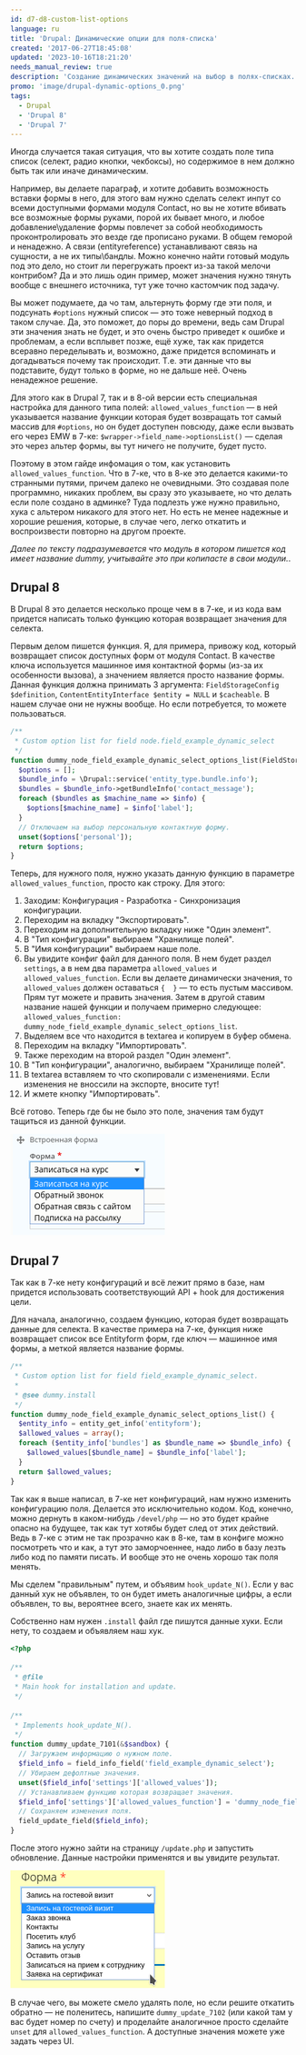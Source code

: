 ```yaml
---
id: d7-d8-custom-list-options
language: ru
title: 'Drupal: Динамические опции для поля-списка'
created: '2017-06-27T18:45:08'
updated: '2023-10-16T18:21:20'
needs_manual_review: true
description: 'Создание динамических значений на выбор в полях-списках.'
promo: 'image/drupal-dynamic-options_0.png'
tags:
  - Drupal
  - 'Drupal 8'
  - 'Drupal 7'
---
```


Иногда случается такая ситуация, что вы хотите создать поле типа список (селект, радио кнопки, чекбоксы), но содержимое в нем должно быть так или иначе динамическим. 

Например, вы делаете параграф, и хотите добавить возможность вставки формы в него, для этого вам нужно сделать селект инпут со всеми доступными формами модуля Contact, но вы не хотите вбивать все возможные формы руками, порой их бывает много, и любое добавление\удаление формы повлечет за собой необходимость проконтролировать это везде где прописано руками. В общем геморой и ненадежно. А связи (entityreference) устанавливают связь на сущности, а не их типы\бандлы. Можно конечно найти готовый модуль под это дело, но стоит ли перегружать проект из-за такой мелочи контрибом? Да и это лишь один пример, может значения нужно тянуть вообще с внешнего источника, тут уже точно кастомчик под задачу.

Вы может подумаете, да чо там, альтернуть форму где эти поля, и подсунать `#options` нужный список — это тоже неверный подход в таком случае. Да, это поможет, до поры до времени, ведь сам Drupal эти значения знать не будет, и это очень быстро приведет к ошибке и проблемам, а если всплывет позже, ещё хуже, так как придется всеравно переделывать и, возможно, даже придется вспоминать и догадываться почему так происходит. Т.е. эти данные что вы подставите, будут только в форме, но не дальше неё. Очень ненадежное решение.

Для этого как в Drupal 7, так и в 8-ой версии есть специальная настройка для данного типа полей: `allowed_values_function` — в ней указывается название функции которая будет возвращать тот самый массив для `#options`, но он будет доступен повсюду, даже если вызвать его через EMW в 7-ке: `$wrapper->field_name->optionsList()` — сделая это через альтер формы, вы тут ничего не получите, будет пусто.

Поэтому в этом гайде инфомация о том, как установить `allowed_values_function`. Что в 7-ке, что в 8-ке это делается какими-то странными путями, причем далеко не очевидными. Это создавая поле программно, никаких проблем, вы сразу это указываете, но что делать если поле создано в админке? Туда подлезть уже нужно правильно, хука с альтером никакого для этого нет. Но есть не менее надежные и хорошие решения, которые, в случае чего, легко откатить и воспроизвести повторно на другом проекте.

*Далее по тексту подразумевается что модуль в котором пишется код имеет  название dummy, учитывайте это при копипасте в свои модули.*.


## Drupal 8


В Drupal 8 это делается несколько проще чем в в 7-ке, и из кода вам придется написать только функцию которая возвращает значения для селекта.

Первым делом пишется функция. Я, для примера, привожу код, который возвращает список доступных форм от модуля Contact. В качестве ключа используется машинное имя контактной формы (из-за их особенности вызова), а значением является просто название формы. Данная функция должна принимать 3 аргумента: `FieldStorageConfig $definition`, `ContentEntityInterface $entity = NULL` и `$cacheable`. В нашем случае они не нужны вообще. Но если потребуется, то можете пользоваться. 

```php
/**
 * Custom option list for field node.field_example_dynamic_select
 */
function dummy_node_field_example_dynamic_select_options_list(FieldStorageConfig $definition, ContentEntityInterface $entity = NULL, $cacheable) {
  $options = [];
  $bundle_info = \Drupal::service('entity_type.bundle.info');
  $bundles = $bundle_info->getBundleInfo('contact_message');
  foreach ($bundles as $machine_name => $info) {
    $options[$machine_name] = $info['label'];
  }
  // Отключаем на выбор персональную контактную форму.
  unset($options['personal']);
  return $options;
}
```

Теперь, для нужного поля, нужно указать данную функцию в параметре `allowed_values_function`, просто как строку. Для этого:

1. Заходим: Конфигурация - Разработка - Синхронизация конфигурации.
2. Переходим на вкладку "Экспортировать".
3. Переходим на дополнительную вкладку ниже "Один элемент".
4. В "Тип конфигурации" выбираем "Хранилище полей".
5. В "Имя конфигурации" выбираем наше поле.
6. Вы увидите конфиг файл для данного поля. В нем будет раздел `settings`, а в нем два параметра `allowed_values` и `allowed_values_function`. Если вы делаете динамически значения, то `allowed_values` должен оставаться `{  }` — то есть пустым массивом. Прям тут можете и править значения. Затем в другой ставим название нашей функции и получаем примерно следующее: `allowed_values_function: dummy_node_field_example_dynamic_select_options_list`.
7. Выделяем все что находится в textarea и копируем в буфер обмена.
8. Переходим на вкладку "Импортировать".
9. Также переходим на второй раздел "Один элемент".
10. В "Тип конфигурации", аналогично, выбираем "Хранилище полей".
11. В textarea вставляем то что скопировали с изменениями. Если изменения не вноссили на экспорте, вносите тут!
12. И жмете кнопку "Импортировать".

Всё готово. Теперь где бы не было это поле, значения там будут тащиться из данной функции.

![Результат в Drupal 8](image/Screenshot_20170627_202124.png)

## Drupal 7


Так как в 7-ке нету конфигураций и всё лежит прямо в базе, нам придется использовать соответствующий API + hook для достижения цели.

Для начала, аналогично, создаем функцию, которая будет возвращать данные для селекта. В качестве примера на 7-ке, функция ниже возвращает список все Entityform форм, где ключ — машинное имя формы, а меткой является название формы.



```php {"header":"dummy.module"}
/**
 * Custom option list for field field_example_dynamic_select.
 * 
 * @see dummy.install
 */
function dummy_node_field_example_dynamic_select_options_list() {
  $entity_info = entity_get_info('entityform');
  $allowed_values = array();
  foreach ($entity_info['bundles'] as $bundle_name => $bundle_info) {
    $allowed_values[$bundle_name] = $bundle_info['label'];
  }
  return $allowed_values;
}
```

Так как я выше написал, в 7-ке нет конфигураций, нам нужно изменить конфигурацию поля. Делается это исключительно кодом. Код, конечно, можно дернуть в каком-нибудь `/devel/php` — но это будет крайне опасно на будущее, так как тут хотябы будет след от этих действий. Ведь в 7-ке с этим не так прозрачно как в 8-ке, там в конфиге можно посмотреть что и как, а тут это заморчоеннее, надо либо в базу лезть либо код по памяти писать. И вообще это не очень хорошо так поля менять.

Мы сделем "правильным" путем, и объявим `hook_update_N()`. Если у вас данный хук не объявлен, то он будет иметь аналогичные цифры, а если объявлен, то вы, вероятнее всего, знаете как их менять.

Собственно нам нужен `.install` файл где пишутся данные хуки. Если нету, то создаем и объявляем наш хук.

```php {"header":"dummy.install"}
<?php

/**
 * @file
 * Main hook for installation and update.
 */

/**
 * Implements hook_update_N().
 */
function dummy_update_7101(&$sandbox) {
  // Загружаем информацию о нужном поле.
  $field_info = field_info_field('field_example_dynamic_select');
  // Убираем дефолтные значения.
  unset($field_info['settings']['allowed_values']);
  // Устанавливаем функцию которая возвращает значения.
  $field_info['settings']['allowed_values_function'] = 'dummy_node_field_example_dynamic_select_options_list';
  // Сохраняем изменения поля.
  field_update_field($field_info);
}
```

После этого нужно зайти на страницу `/update.php` и запустить обновление. Данные настройки применятся и вы увидите результат.


![Результат в Drupal 7](image/Screenshot_20170627_203145.png)

В случае чего, вы можете смело удалять поле, но если решите откатить обратно — не поленитесь, напишите `dummy_update_7102` (или какой там у вас будет номер по счету) и проделайте аналогичное просто сделайте `unset` для `allowed_values_function`. А доступные значения можете уже задать через UI.
